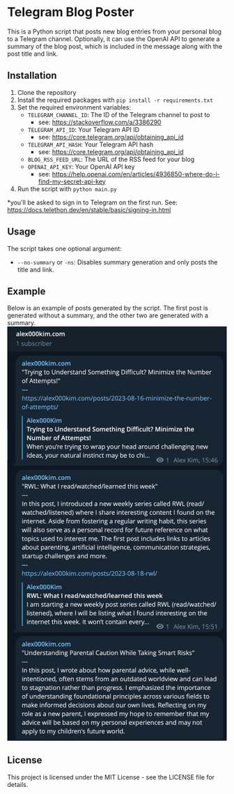 # Telegram Blog Poster

This is a Python script that posts new blog entries from your personal blog to a
Telegram channel. 
Optionally, it can use the OpenAI API to generate a summary of the blog post,
which is included in the message along with the post title and link.

## Installation

1. Clone the repository
2. Install the required packages with `pip install -r requirements.txt`
3. Set the required environment variables:
   - `TELEGRAM_CHANNEL_ID`: The ID of the Telegram channel to post to
     - see: https://stackoverflow.com/a/3386290
   - `TELEGRAM_API_ID`: Your Telegram API ID
     - see: https://core.telegram.org/api/obtaining_api_id
   - `TELEGRAM_API_HASH`: Your Telegram API hash
     - see: https://core.telegram.org/api/obtaining_api_id
   - `BLOG_RSS_FEED_URL`: The URL of the RSS feed for your blog
   - `OPENAI_API_KEY`: Your OpenAI API key
     - see: https://help.openai.com/en/articles/4936850-where-do-i-find-my-secret-api-key
4. Run the script with `python main.py`

*you'll be asked to sign in to Telegram on the first run. See: https://docs.telethon.dev/en/stable/basic/signing-in.html

## Usage

The script takes one optional argument:

- `--no-summary` or `-ns`: Disables summary generation and only posts the title
  and link.

## Example
Below is an example of posts generated by the script.
The first post is generated without a summary, and the other two are generated
with a summary.
![](image.png)

## License

This project is licensed under the MIT License - see the LICENSE file for
details.